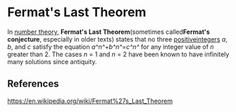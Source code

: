 # Fermat's Last Theorem

In [number theory](https://en.wikipedia.org/wiki/Number_theory), **Fermat's Last Theorem**(sometimes called**Fermat's conjecture**, especially in older texts) states that no three [positive](https://en.wikipedia.org/wiki/Positive_number)[integers](https://en.wikipedia.org/wiki/Integer) *a*, *b*, and *c* satisfy the equation *a^n^*+*b^n^*=*c^n^* for any integer value of *n* greater than 2. The cases *n* = 1 and *n* = 2 have been known to have infinitely many solutions since antiquity.

## References

<https://en.wikipedia.org/wiki/Fermat%27s_Last_Theorem>
